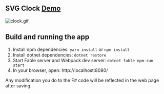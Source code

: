 ## SVG Clock [Demo](https://fable-elmish.github.io/sample-react-timer-svg/)
![clock.gif](https://cloud.githubusercontent.com/assets/13316248/24984147/011f8420-1fec-11e7-98c7-4005046f174c.gif)

## Build and running the app

1. Install npm dependencies: `yarn install` or `npm install`
2. Install dotnet dependencies: `dotnet restore`
3. Start Fable server and Webpack dev server: `dotnet fable npm-run start`
4. In your browser, open: http://localhost:8080/

Any modification you do to the F# code will be reflected in the web page after saving.
